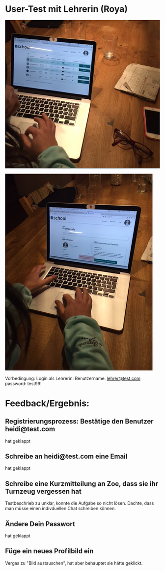 <h1>User-Test mit Lehrerin (Roya)</h1>

![alt text](Usertest-Lehrerin1.png "Roya")

![alt text](Usertest-Lehrerin2.JPG "Roya")

Vorbedingung: Login als Lehrerin: Benutzername: lehrer@test.com password: test99!

<h1>Feedback/Ergebnis:</h1>

<h2>Registrierungsprozess: Bestätige den Benutzer heidi@test.com</h2>

hat geklappt

<h2>Schreibe an heidi@test.com eine Email</h2>

hat geklappt

<h2>Schreibe eine Kurzmitteilung an Zoe, dass sie ihr Turnzeug vergessen hat</h2>

Testbeschrieb zu unklar, konnte die Aufgabe so nicht lösen. Dachte, dass man müsse 
einen indivduellen Chat schreiben können.

<h2>Ändere Dein Passwort</h2>

hat geklappt

<h2>Füge ein neues Profilbild ein</h2>

Vergas zu "Bild austauschen", hat aber behauptet sie hätte geklickt.
